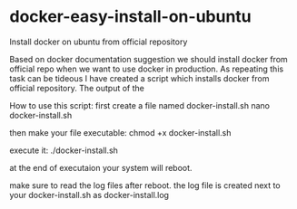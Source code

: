 # docker-easy-install-on-ubuntu
Install docker on ubuntu from official repository

Based on docker documentation suggestion we should install docker from official repo when we want to use docker in production.
As repeating this task can be tideous I have created a script which installs docker from official repository.
The output of the 

How to use this script:
first create a file named docker-install.sh
nano docker-install.sh

then make your file executable:
chmod +x docker-install.sh

execute it:
./docker-install.sh

at the end of executaion your system will reboot.

make sure to read the log files after reboot.
the log file is created next to your docker-install.sh as docker-install.log
